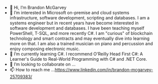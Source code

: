 - 👋 Hi, I’m Brandon McGarvey
- 👀 I’m interested in Microsoft on-premise and cloud systems infrastructure, software development, scripting and databases. I am a systems engineer but in recent years have become interested in software development and databases. I have been teaching myself PowerShell, T-SQL, and more recently C#. I am "curious" of blockchain technology and smart contracts and may eventually dive into learning more on that. I am also a trained musician on piano and percussion and enjoy composing electronic music.
- 🌱 I’m currently learning C#. I recommend O'Reilly Head First C#: A Learner's Guide to Real-World Programming with C# and .NET Core.
- 💞️ I’m looking to collaborate on ...
- 📫 How to reach me ...https://www.linkedin.com/in/brandon-mcgarvey-25709383/

<!---
brandonmcgarvey/brandonmcgarvey is a ✨ special ✨ repository because its `README.md` (this file) appears on your GitHub profile.
You can click the Preview link to take a look at your changes.
--->
